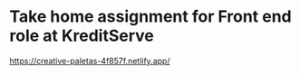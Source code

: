 # Take home assignment for Front end role at KreditServe

https://creative-paletas-4f857f.netlify.app/
